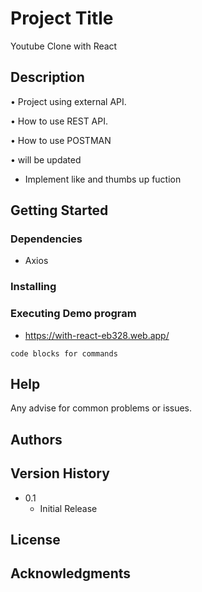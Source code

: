 # Project Title

Youtube Clone with React

## Description

• Project using external API.

• How to use REST API.

• How to use POSTMAN

• will be updated

  - Implement like and thumbs up fuction

## Getting Started

### Dependencies

* Axios

### Installing

### Executing Demo program

* https://with-react-eb328.web.app/
```
code blocks for commands
```

## Help

Any advise for common problems or issues.


## Authors

## Version History

* 0.1
    * Initial Release

## License

## Acknowledgments



